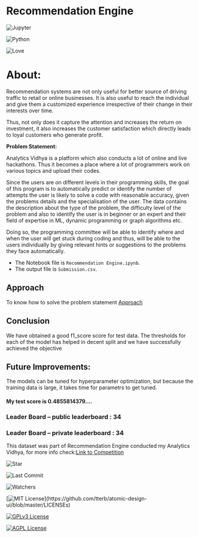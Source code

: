 # Recommendation Engine

![Jupyter](https://img.shields.io/badge/Made%20with-Jupyter-orange?style=for-the-badge&logo=Jupyter)

![Python](http://ForTheBadge.com/images/badges/made-with-python.svg)

![Love](http://ForTheBadge.com/images/badges/built-with-love.svg)

# About:

Recommendation systems are not only useful for better source of driving traffic to retail or online businesses. It is also useful to reach the individual and give them a customized experience irrespective of their change in their interests over time. 

Thus, not only does it capture the attention and increases the return on investment, it also increases the customer satisfaction which directly leads to loyal customers who generate profit.

**Problem Statement:**

Analytics Vidhya is a platform which also conducts a lot of online and live hackathons. Thus it becomes a  place where a lot of programmers work on various topics and upload their codes. 

Since the users are on different levels in their programming skills, the goal of this program is to automatically predict or identify the number of attempts the user is likely to solve a code with reasonable accuracy, given the problems details and the specialisation of the user. The data contains the description about the type of the problem, the difficulty level of the problem and also to identify the user is in beginner or an expert and their field of expertise in ML, dynamic programming or graph algorithms etc.

Doing so, the programming committee will be able to identify where and when the user will get stuck during coding and thus, will be able to the users individually by giving relevant hints or suggestions to the problems they face automatically. 

- The Notebook file is `Recommendation Engine.ipynb`.
- The output file is `Submission.csv`.

## Approach
To know how to solve the problem statement [Approach](https://github.com/Lakshmipriya-S/Recommendation-Engine-Analytics-Vidhya/blob/main/Approach.docx)

## Conclusion
We have obtained a good f1_score score for test data. The thresholds for each of the model has helped in decent split and we have successfully achieved the objective

## Future Improvements:
The models can be tuned for hyperparameter optimization, but because the training data is large, it takes time for parametrs to get tuned.
#### My test score is 0.4855814379....

### Leader Board – public leaderboard : 34

### Leader Board – private leaderboard : 34


This dataset was part of Recommendation Engine conducted my Analytics Vidhya, for more info check:[Link to Competition](https://github.com/Lakshmipriya-S/Recommendation-Engine-Analytics-Vidhya/blob/main/Approach.docx)

![Star](https://img.shields.io/github/stars/Lakshmipriya-S/Recommendation-Engine-Analytics-Vidhya.svg)

![Last Commit](https://img.shields.io/github/last-commit/Lakshmipriya-S/Recommendation-Engine-Analytics-Vidhya)

![Watchers](https://img.shields.io/github/watchers/Lakshmipriya-S/Recommendation-Engine-Analytics-Vidhya.svg)

[![MIT License](https://img.shields.io/apm/l/atomic-design-ui.svg?)](https://github.com/tterb/atomic-design-ui/blob/master/LICENSEs)

[![GPLv3 License](https://img.shields.io/badge/License-GPL%20v3-yellow.svg)](https://opensource.org/licenses/)

[![AGPL License](https://img.shields.io/badge/license-AGPL-blue.svg)](http://www.gnu.org/licenses/agpl-3.0)

  